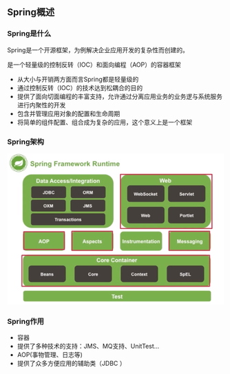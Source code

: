 ## Spring概述

### Spring是什么

Spring是一个开源框架，为例解决企业应用开发的复杂性而创建的。

是一个轻量级的控制反转（IOC）和面向编程（AOP）的容器框架
- 从大小与开销两方面而言Spring都是轻量级的
- 通过控制反转（IOC）的技术达到松耦合的目的
- 提供了面向切面编程的丰富支持，允许通过分离应用业务的业务逻与系统服务进行内聚性的开发
- 包含并管理应用对象的配置和生命周期
- 将简单的组件配置、组合成为复杂的应用，这个意义上是一个框架

### Spring架构

![title](https://raw.githubusercontent.com/XQLong/Image-Hosting/master/gitnote/2019/08/17/1566025647980-1566025648383.png)

### Spring作用

- 容器
- 提供了多种技术的支持：JMS、MQ支持、UnitTest...
- AOP(事物管理、日志等)
- 提供了众多方便应用的辅助类（JDBC ）